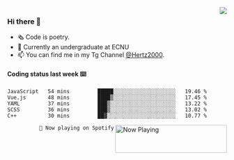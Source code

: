 <img  align="right" src="https://github-readme-stats.vercel.app/api?username=BillChen2K&show_icons=true&count_private=true&hide_title=true">

### Hi there 👋

- 🗞 Code is poetry.
- 🌱 Currently an undergraduate at ECNU
- 📫 You can find me in my Tg Channel [@Hertz2000](https://t.me/Hertz2000).

#### Coding status last week ⌨️

<!--START_SECTION:waka-->
```text
JavaScript   54 mins         █████░░░░░░░░░░░░░░░░░░░░   19.46 % 
Vue.js       48 mins         ████▒░░░░░░░░░░░░░░░░░░░░   17.45 % 
YAML         37 mins         ███▒░░░░░░░░░░░░░░░░░░░░░   13.22 % 
SCSS         36 mins         ███▒░░░░░░░░░░░░░░░░░░░░░   13.02 % 
C++          30 mins         ██▓░░░░░░░░░░░░░░░░░░░░░░   10.77 % 
```
<!--END_SECTION:waka-->


<div>
<a href="https://spotify-now-playing.billchen2k.vercel.app/now-playing?open">
   <img align="right" src="https://spotify-now-playing.billchen2k.vercel.app/now-playing" width="256" height="64" alt="Now Playing">
</a>
</div>

<div>
<p align="right"><code>🎵 Now playing on Spotify</code></p>
</div>

<!--
**BillChen2K/BillChen2K** is a ✨ _special_ ✨ repository because its `README.md` (this file) appears on your GitHub profile.

Here are some ideas to get you started:

- 🔭 I’m currently working on ...
- 🌱 I’m currently learning ...
- 👯 I’m looking to collaborate on ...
- 🤔 I’m looking for help with ...
- 💬 Ask me about ...
- 📫 How to reach me: ...
- 😄 Pronouns: ...
- ⚡ Fun fact: ...
-->
